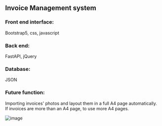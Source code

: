 ## Invoice Management system

### Front end interface: 
Bootstrap5, css, javascript
### Back end: 
FastAPI, jQuery
### Database: 
JSON

### Future function:
Importing invoices' photos and layout them in a full A4 page automatically.
If invoices are more than an A4 page, to use more A4 pages.

![image](https://github.com/user-attachments/assets/47685ea3-3e11-4020-aa05-42cb7d5f8538)

